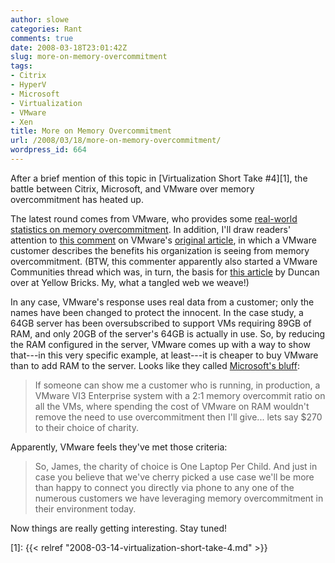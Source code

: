 ```yaml
---
author: slowe
categories: Rant
comments: true
date: 2008-03-18T23:01:42Z
slug: more-on-memory-overcommitment
tags:
- Citrix
- HyperV
- Microsoft
- Virtualization
- VMware
- Xen
title: More on Memory Overcommitment
url: /2008/03/18/more-on-memory-overcommitment/
wordpress_id: 664
---
```


After a brief mention of this topic in [Virtualization Short Take #4][1], the battle between Citrix, Microsoft, and VMware over memory overcommitment has heated up.

The latest round comes from VMware, who provides some [real-world statistics on memory overcommitment](http://blogs.vmware.com/virtualreality/2008/03/memory-overcomm.html). In addition, I'll draw readers' attention to [this comment](http://blogs.vmware.com/virtualreality/2008/03/cheap-hyperviso.html#comment-107071284) on VMware's [original article](http://blogs.vmware.com/virtualreality/2008/03/cheap-hyperviso.html), in which a VMware customer describes the benefits his organization is seeing from memory overcommitment. (BTW, this commenter apparently also started a VMware Communities thread which was, in turn, the basis for [this article](http://www.yellow-bricks.com/2008/03/18/virtualizing-citrix/) by Duncan over at Yellow Bricks. My, what a tangled web we weave!)

In any case, VMware's response uses real data from a customer; only the names have been changed to protect the innocent. In the case study, a 64GB server has been oversubscribed to support VMs requiring 89GB of RAM, and only 20GB of the server's 64GB is actually in use. So, by reducing the RAM configured in the server, VMware comes up with a way to show that---in this very specific example, at least---it is cheaper to buy VMware than to add RAM to the server. Looks like they called [Microsoft's bluff](http://blogs.technet.com/jamesone/archive/2008/03/13/expensive-hypervisors-a-bad-idea-even-if-you-can-afford-them.aspx):

>If someone can show me a customer who is running, in production, a VMware VI3 Enterprise system with a 2:1 memory overcommit ratio on all the VMs, where spending the cost of VMware on RAM wouldn't remove the need to use overcommitment then I'll give... lets say $270 to their choice of charity.

Apparently, VMware feels they've met those criteria:

>So, James, the charity of choice is One Laptop Per Child. And just in case you believe that we've cherry picked a use case we'll be more than happy to connect you directly via phone to any one of the numerous customers we have leveraging memory overcommitment in their environment today.

Now things are really getting interesting. Stay tuned!

[1]: {{< relref "2008-03-14-virtualization-short-take-4.md" >}}
